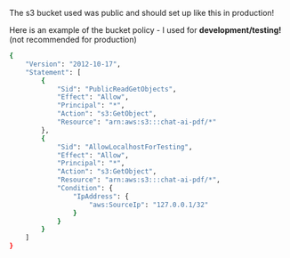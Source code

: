 The s3 bucket used was public and should set up like this in production!

Here is an example of the bucket policy - I used for **development/testing!** (not recommended for production)

```bash
{
    "Version": "2012-10-17",
    "Statement": [
        {
            "Sid": "PublicReadGetObjects",
            "Effect": "Allow",
            "Principal": "*",
            "Action": "s3:GetObject",
            "Resource": "arn:aws:s3:::chat-ai-pdf/*"
        },
        {
            "Sid": "AllowLocalhostForTesting",
            "Effect": "Allow",
            "Principal": "*",
            "Action": "s3:GetObject",
            "Resource": "arn:aws:s3:::chat-ai-pdf/*",
            "Condition": {
                "IpAddress": {
                    "aws:SourceIp": "127.0.0.1/32"
                }
            }
        }
    ]
}

```
